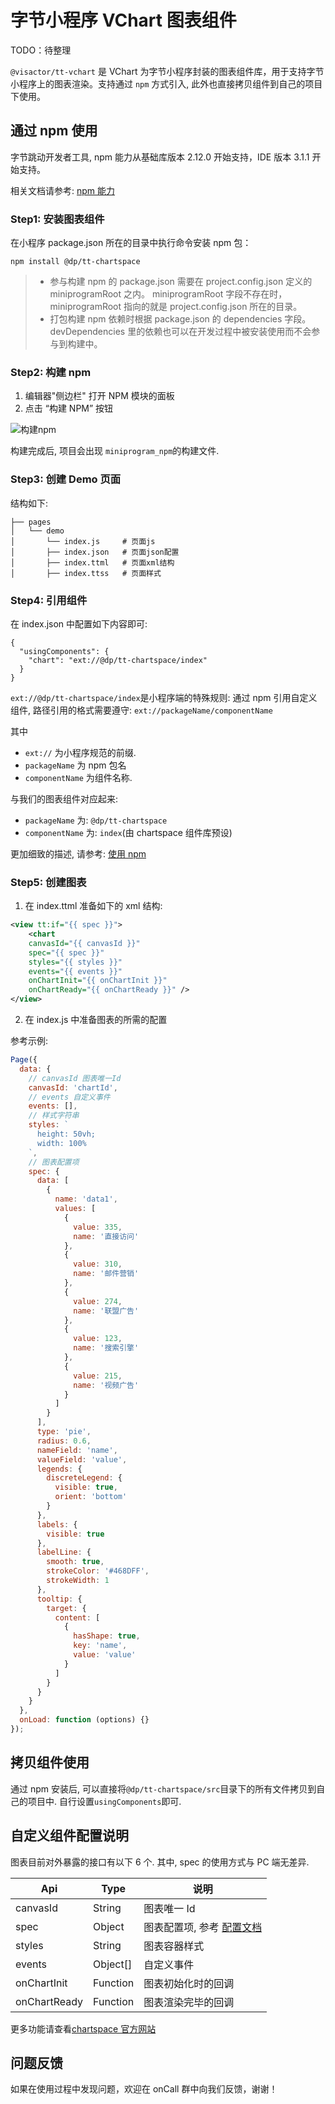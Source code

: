 # 字节小程序 VChart 图表组件

TODO：待整理

`@visactor/tt-vchart` 是 VChart 为字节小程序封装的图表组件库，用于支持字节小程序上的图表渲染。支持通过 `npm` 方式引入, 此外也直接拷贝组件到自己的项目下使用。

## 通过 npm 使用

字节跳动开发者工具, npm 能力从基础库版本 2.12.0 开始支持，IDE 版本 3.1.1 开始支持。

相关文档请参考: [npm 能力](https://microapp.bytedance.com/docs/zh-CN/mini-app/develop/framework/npm/)

### Step1: 安装图表组件

在小程序 package.json 所在的目录中执行命令安装 npm 包：

```
npm install @dp/tt-chartspace

```

> - 参与构建 npm 的 package.json 需要在 project.config.json 定义的 miniprogramRoot 之内。 miniprogramRoot 字段不存在时，miniprogramRoot 指向的就是 project.config.json 所在的目录。
> - 打包构建 npm 依赖时根据 package.json 的 dependencies 字段。 devDependencies 里的依赖也可以在开发过程中被安装使用而不会参与到构建中。

### Step2: 构建 npm

1. 编辑器"侧边栏" 打开 NPM 模块的面板
2. 点击 “构建 NPM” 按钮

![构建npm](https://sf1-cdn-tos.douyinstatic.com/obj/microapp/frontend/docs/images/image-1828882157442553.png)

构建完成后, 项目会出现 `miniprogram_npm`的构建文件.

### Step3: 创建 Demo 页面

结构如下:

```
├── pages
│   └── demo
│       └── index.js     # 页面js
│       ├── index.json   # 页面json配置
│       ├── index.ttml   # 页面xml结构
│       ├── index.ttss   # 页面样式
```

### Step4: 引用组件

在 index.json 中配置如下内容即可:

```
{
  "usingComponents": {
    "chart": "ext://@dp/tt-chartspace/index"
  }
}
```

`ext://@dp/tt-chartspace/index`是小程序端的特殊规则: 通过 npm 引用自定义组件, 路径引用的格式需要遵守: `ext://packageName/componentName`

其中

- `ext://` 为小程序规范的前缀.
- `packageName` 为 npm 包名
- `componentName` 为组件名称.

与我们的图表组件对应起来:

- `packageName` 为: `@dp/tt-chartspace`
- `componentName` 为: `index`(由 chartspace 组件库预设)

更加细致的描述, 请参考: [使用 npm](https://microapp.bytedance.com/docs/zh-CN/mini-app/develop/framework/npm/#%E4%BD%BF%E7%94%A8-npm)

### Step5: 创建图表

1. 在 index.ttml 准备如下的 xml 结构:

```xml
<view tt:if="{{ spec }}">
    <chart
    canvasId="{{ canvasId }}"
    spec="{{ spec }}"
    styles="{{ styles }}"
    events="{{ events }}"
    onChartInit="{{ onChartInit }}"
    onChartReady="{{ onChartReady }}" />
</view>
```

2. 在 index.js 中准备图表的所需的配置

参考示例:

```js
Page({
  data: {
    // canvasId 图表唯一Id
    canvasId: 'chartId',
    // events 自定义事件
    events: [],
    // 样式字符串
    styles: `
      height: 50vh;
      width: 100%
    `,
    // 图表配置项
    spec: {
      data: [
        {
          name: 'data1',
          values: [
            {
              value: 335,
              name: '直接访问'
            },
            {
              value: 310,
              name: '邮件营销'
            },
            {
              value: 274,
              name: '联盟广告'
            },
            {
              value: 123,
              name: '搜索引擎'
            },
            {
              value: 215,
              name: '视频广告'
            }
          ]
        }
      ],
      type: 'pie',
      radius: 0.6,
      nameField: 'name',
      valueField: 'value',
      legends: {
        discreteLegend: {
          visible: true,
          orient: 'bottom'
        }
      },
      labels: {
        visible: true
      },
      labelLine: {
        smooth: true,
        strokeColor: '#468DFF',
        strokeWidth: 1
      },
      tooltip: {
        target: {
          content: [
            {
              hasShape: true,
              key: 'name',
              value: 'value'
            }
          ]
        }
      }
    }
  },
  onLoad: function (options) {}
});
```

## 拷贝组件使用

通过 npm 安装后, 可以直接将`@dp/tt-chartspace/src`目录下的所有文件拷贝到自己的项目中. 自行设置`usingComponents`即可.

## 自定义组件配置说明

图表目前对外暴露的接口有以下 6 个. 其中, spec 的使用方式与 PC 端无差异.

| Api          | Type     | 说明                                                                               |
| ------------ | -------- | ---------------------------------------------------------------------------------- |
| canvasId     | String   | 图表唯一 Id                                                                        |
| spec         | Object   | 图表配置项, 参考 [配置文档](https://chartspace.web.bytedance.net/option#lineChart) |
| styles       | String   | 图表容器样式                                                                       |
| events       | Object[] | 自定义事件                                                                         |
| onChartInit  | Function | 图表初始化时的回调                                                                 |
| onChartReady | Function | 图表渲染完毕的回调                                                                 |

更多功能请查看[chartspace 官方网站](https://chartspace.web.bytedance.net/home)

## 问题反馈

如果在使用过程中发现问题，欢迎在 onCall 群中向我们反馈，谢谢！
